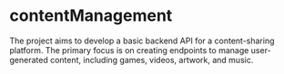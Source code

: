 # contentManagement
The project aims to develop a basic backend API for a content-sharing platform. The primary focus is on creating endpoints to manage user-generated content, including games, videos, artwork, and music.
